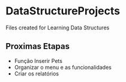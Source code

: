 # DataStructureProjects
Files created for Learning Data Structures

## Proximas Etapas
- Função Inserir Pets
- Organizar o menu e as funcionalidades
- Criar os relatórios